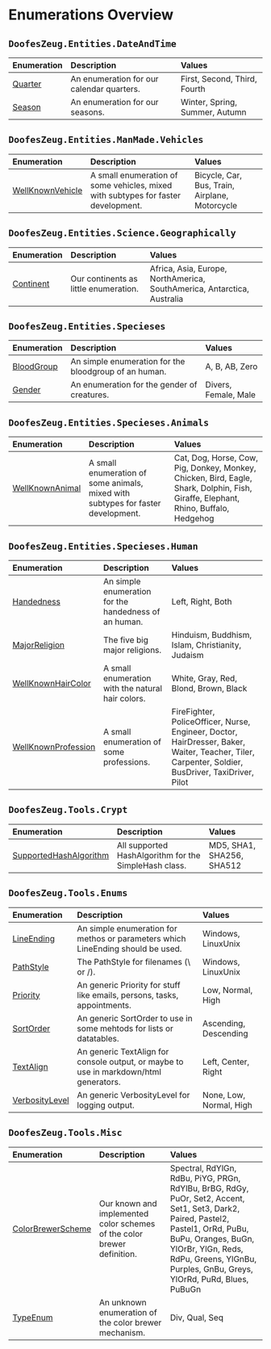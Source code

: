﻿# Enumerations Overview


## `DoofesZeug.Entities.DateAndTime`

|Enumeration|Description|Values|
|:----------|:----------|:-----|
|[Quarter](./DoofesZeug.Entities.DateAndTime/Quarter.md)|An enumeration for our calendar quarters.|First, Second, Third, Fourth|
|[Season](./DoofesZeug.Entities.DateAndTime/Season.md)|An enumeration for our seasons.|Winter, Spring, Summer, Autumn|


## `DoofesZeug.Entities.ManMade.Vehicles`

|Enumeration|Description|Values|
|:----------|:----------|:-----|
|[WellKnownVehicle](./DoofesZeug.Entities.ManMade.Vehicles/WellKnownVehicle.md)|A small enumeration of some vehicles, mixed with subtypes for faster development.|Bicycle, Car, Bus, Train, Airplane, Motorcycle|


## `DoofesZeug.Entities.Science.Geographically`

|Enumeration|Description|Values|
|:----------|:----------|:-----|
|[Continent](./DoofesZeug.Entities.Science.Geographically/Continent.md)|Our continents as little enumeration.|Africa, Asia, Europe, NorthAmerica, SouthAmerica, Antarctica, Australia|


## `DoofesZeug.Entities.Specieses`

|Enumeration|Description|Values|
|:----------|:----------|:-----|
|[BloodGroup](./DoofesZeug.Entities.Specieses/BloodGroup.md)|An simple enumeration for the bloodgroup of an human.|A, B, AB, Zero|
|[Gender](./DoofesZeug.Entities.Specieses/Gender.md)|An enumeration for the gender of creatures.|Divers, Female, Male|


## `DoofesZeug.Entities.Specieses.Animals`

|Enumeration|Description|Values|
|:----------|:----------|:-----|
|[WellKnownAnimal](./DoofesZeug.Entities.Specieses.Animals/WellKnownAnimal.md)|A small enumeration of some animals, mixed with subtypes for faster development.|Cat, Dog, Horse, Cow, Pig, Donkey, Monkey, Chicken, Bird, Eagle, Shark, Dolphin, Fish, Giraffe, Elephant, Rhino, Buffalo, Hedgehog|


## `DoofesZeug.Entities.Specieses.Human`

|Enumeration|Description|Values|
|:----------|:----------|:-----|
|[Handedness](./DoofesZeug.Entities.Specieses.Human/Handedness.md)|An simple enumeration for the handedness of an human.|Left, Right, Both|
|[MajorReligion](./DoofesZeug.Entities.Specieses.Human/MajorReligion.md)|The five big major religions.|Hinduism, Buddhism, Islam, Christianity, Judaism|
|[WellKnownHairColor](./DoofesZeug.Entities.Specieses.Human/WellKnownHairColor.md)|A small enumeration with the natural hair colors.|White, Gray, Red, Blond, Brown, Black|
|[WellKnownProfession](./DoofesZeug.Entities.Specieses.Human/WellKnownProfession.md)|A small enumeration of some professions.|FireFighter, PoliceOfficer, Nurse, Engineer, Doctor, HairDresser, Baker, Waiter, Teacher, Tiler, Carpenter, Soldier, BusDriver, TaxiDriver, Pilot|


## `DoofesZeug.Tools.Crypt`

|Enumeration|Description|Values|
|:----------|:----------|:-----|
|[SupportedHashAlgorithm](./DoofesZeug.Tools.Crypt/SupportedHashAlgorithm.md)|All supported HashAlgorithm for the SimpleHash class.|MD5, SHA1, SHA256, SHA512|


## `DoofesZeug.Tools.Enums`

|Enumeration|Description|Values|
|:----------|:----------|:-----|
|[LineEnding](./DoofesZeug.Tools.Enums/LineEnding.md)|An simple enumeration for methos or parameters which LineEnding should be used.|Windows, LinuxUnix|
|[PathStyle](./DoofesZeug.Tools.Enums/PathStyle.md)|The PathStyle for filenames (\\ or /).|Windows, LinuxUnix|
|[Priority](./DoofesZeug.Tools.Enums/Priority.md)|An generic Priority for stuff like emails, persons, tasks, appointments.|Low, Normal, High|
|[SortOrder](./DoofesZeug.Tools.Enums/SortOrder.md)|An generic SortOrder to use in some mehtods for lists or datatables.|Ascending, Descending|
|[TextAlign](./DoofesZeug.Tools.Enums/TextAlign.md)|An generic TextAlign for console output, or maybe to use in markdown/html generators.|Left, Center, Right|
|[VerbosityLevel](./DoofesZeug.Tools.Enums/VerbosityLevel.md)|An generic VerbosityLevel for logging output.|None, Low, Normal, High|


## `DoofesZeug.Tools.Misc`

|Enumeration|Description|Values|
|:----------|:----------|:-----|
|[ColorBrewerScheme](./DoofesZeug.Tools.Misc/ColorBrewerScheme.md)|Our known and implemented color schemes of the color brewer definition.|Spectral, RdYlGn, RdBu, PiYG, PRGn, RdYlBu, BrBG, RdGy, PuOr, Set2, Accent, Set1, Set3, Dark2, Paired, Pastel2, Pastel1, OrRd, PuBu, BuPu, Oranges, BuGn, YlOrBr, YlGn, Reds, RdPu, Greens, YlGnBu, Purples, GnBu, Greys, YlOrRd, PuRd, Blues, PuBuGn|
|[TypeEnum](./DoofesZeug.Tools.Misc/TypeEnum.md)|An unknown enumeration of the color brewer mechanism.|Div, Qual, Seq|
